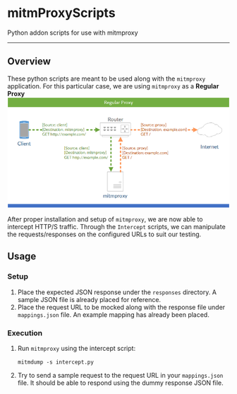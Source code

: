 # mitmProxyScripts
Python addon scripts for use with mitmproxy

-----

## **Overview** ##

These python scripts are meant to be used along with the `mitmproxy` application.
For this particular case, we are using `mitmproxy` as a **Regular Proxy**
![Overview](mitmproxy_diagram.png)

After proper installation and setup of `mitmproxy`, we are now able to intercept HTTP/S traffic.
Through the `Intercept` scripts, we can manipulate the requests/responses on the configured URLs to suit our testing.

## **Usage** ##

### **Setup** ###

1. Place the expected JSON response under the `responses` directory. A sample JSON file is already placed for reference.
2. Place the request URL to be mocked along with the response file under `mappings.json` file. An example mapping has already been placed.

### **Execution** ##
1. Run `mitmproxy` using the intercept script:
	```
	mitmdump -s intercept.py
	```
2. Try to send a sample request to the request URL in your `mappings.json` file. It should be able to respond using the dummy response JSON file.
